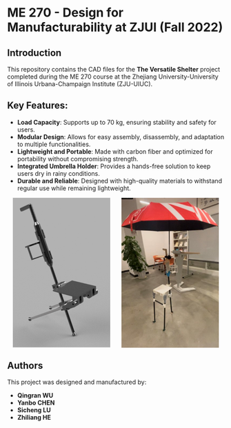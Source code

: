 # ME 270 - Design for Manufacturability at ZJUI (Fall 2022)

## Introduction
This repository contains the CAD files for the **The Versatile Shelter** project completed during the ME 270 course at the Zhejiang University-University of Illinois Urbana-Champaign Institute (ZJU-UIUC).

## Key Features:
- **Load Capacity**: Supports up to 70 kg, ensuring stability and safety for users.
- **Modular Design**: Allows for easy assembly, disassembly, and adaptation to multiple functionalities.
- **Lightweight and Portable**: Made with carbon fiber and optimized for portability without compromising strength.
- **Integrated Umbrella Holder**: Provides a hands-free solution to keep users dry in rainy conditions.
- **Durable and Reliable**: Designed with high-quality materials to withstand regular use while remaining lightweight.

<div style="display: flex; justify-content: space-around;">
  <img src="./CAD_Design.png" alt="CAD Design" width="45%">
  <img src="./Final_Product.jpg" alt="Final Product" width="45%">
</div>

## Authors
This project was designed and manufactured by:
- **Qingran WU**
- **Yanbo CHEN**
- **Sicheng LU**
- **Zhiliang HE**
